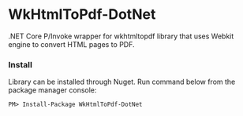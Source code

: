 # WkHtmlToPdf-DotNet
.NET Core P/Invoke wrapper for wkhtmltopdf library that uses Webkit engine to convert HTML pages to PDF.

### Install 

Library can be installed through Nuget. Run command below from the package manager console:

```
PM> Install-Package WkHtmlToPdf-DotNet
```

